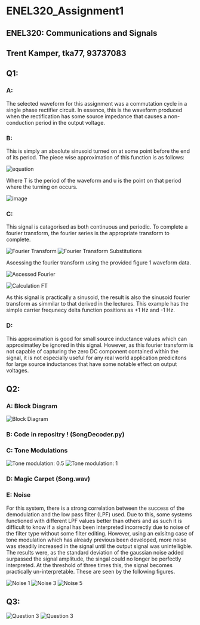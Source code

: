 # ENEL320_Assignment1
<h2>ENEL320: Communications and Signals</h2>
<h2>Trent Kamper, tka77, 93737083</h2>

<h2>Q1:</h2>
<h3>A:</h3>
<p>
The selected waveform for this assignment was a commutation cycle in a single phase rectifier circuit. In essence, this is the waveform produced when the rectification has some source impedance that causes a non-conduction period in the output voltage.
</p>
<h3>B:</h3>
<p>
  This is simply an absolute sinusoid turned on at some point before the end of its period. The piece wise approximation of this function is as follows:
</p>

![equation](https://latex.codecogs.com/svg.image?f(t)=%5Cbegin%7Barray%7D%7Bcc%7D%5C%7B&%5Cbegin%7Barray%7D%7Bcc%7D%7Csin(t)%7C&t%25T%5Cleq%5Cmu%5C%5C0&else%5C%5C%5Cend%7Barray%7D%5Cend%7Barray%7D)

<p>
Where T is the period of the waveform and u is the point on that period where the turning on occurs.  
</p>

![image](/figures/SinglePhase.png)

<h3>C:</h3>
<p>
  This signal is catagorised as both continuous and periodic. To complete a fourier transform, the fourier series is the appropriate transform to complete. 
</p>

![Fourier Transform](https://latex.codecogs.com/svg.image?F(f)=%5Cint_%7B-%5Cinfty%7D%5E%7B%5Cinfty%7Df(t)e%5E%7B-j2%5Cpi%20ft%7D)
![Fourier Transform Substitutions](https://latex.codecogs.com/svg.image?F(f)=%5Cint_%7B0%7D%5E%7B%5Cmu%7D0%20e%5E%7B-j2%5Cpi%20ft%7D&plus;%5Cint_%7B%5Cmu%7D%5E%7BT%7D%7Csin(t)%7Ce%5E%7B-j2%5Cpi%20ft%7D)

<p>
  Ascessing the fourier transform using the provided figure 1 waveform data. 
</p>

![Ascessed Fourier](https://latex.codecogs.com/svg.image?F(f)=%5Cint_%7B0%7D%5E%7B0.1%7D0%20e%5E%7B-j2%5Cpi%20ft%7D&plus;%5Cint_%7B0.1%7D%5E%7B1%7D%7Csin(t)%7Ce%5E%7B-j2%5Cpi%20ft%7D)

![Calculation FT](https://latex.codecogs.com/svg.image?%5Cint_%7B0.1%7D%5E%7B1%7Dsin(2%5Cpi%20t)e%5E%7B-j2%5Cpi%20ft%7D=%5Cfrac%7Bj%7D%7B2%7D%5B%5Cdelta(f&plus;1)-%5Cdelta(f-1)%5D)

<p>
  As this signal is practically a sinusoid, the result is also the sinusoid fourier transform as simmilar to that derived in the lectures. This example has the simple carrier frequnecy delta function positions as +1 Hz and -1 Hz.  
</p>

<h3>D:</h3>
<p>
  This approximation is good for small source inductance values which can approximatley be ignored in this signal. However, as this fourier transform is not capable of capturing the zero DC component contained within the signal, it is not especially useful for any real world application predicitons for large source inductances that have some notable effect on output voltages.
</p>

<h2>Q2:</h2>
<h3>A: Block Diagram</h3>

![Block Diagram](/figures/transmitter_reciever.PNG)

<h3>B: Code in repositry ! (SongDecoder.py) </h3>
<h3>C: Tone Modulations </h3>

![Tone modulation: 0.5](/figures/Tonemod_0.5.png)
![Tone modulation: 1](/figures/Tonemod_1.png)

<h3>D: Magic Carpet (Song.wav)</h3>

<h3>E: Noise</h3>
<p>
  For this system, there is a strong correlation between the success of the demodulation and the low pass filter (LPF) used. Due to this, some systems functioned with different LPF values better than others and as such it is difficult to know if a signal has been interpreted incorrectly due to noise of the filter type without some filter editing. However, using an exisitng case of tone modulation which has already previous been developed, more noise was steadily increased in the signal until the output signal was unintelligble. 
  The results were, as the standard deviation of the gaussian noise added surpassed the signal amplitude, the singal could no longer be perfectly interpreted. At the threshold of three times this, the signal becomes practically un-interpretable. These are seen by the following figures.
</p>

![Noise 1](/figures/addativenoise_1.png)
![Noise 3](/figures/addativenoise_3.png)
![Noise 5](/figures/addativenoise_5.png)

<h2>Q3:</h2>

![Question 3](/figures/3_1.PNG)
![Question 3](/figures/3_2.PNG)



